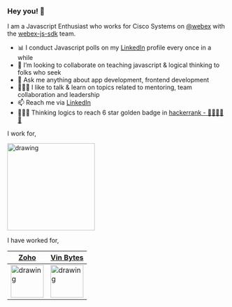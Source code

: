 ### Hey you! 👋

I am a Javascript Enthusiast who works for Cisco Systems on [@webex](https://github.com/webex) with the [webex-js-sdk](https://github.com/webex/webex-js-sdk/) team.


- 📊 I conduct Javascript polls on my [LinkedIn](https://www.linkedin.com/in/kesavakrishnanm/) profile every once in a while
- 👯 I’m looking to collaborate on teaching javascript & logical thinking to folks who seek
- 💬 Ask me anything about app development, frontend development
- 👨🏻‍🏫 I like to talk & learn on topics related to mentoring, team collaboration and leadership
- 📫 Reach me via [LinkedIn](https://www.linkedin.com/in/kesavakrishnanm/)
- 🧑🏻‍💻 Thinking logics to reach 6 star golden badge in [hackerrank - 🌟🌟🌟🌟🌟](https://www.hackerrank.com/mkesavan13)



I work for,

<img src="https://www.cisco.com/c/dam/en/us/td/i/400001-500000/450001-460000/459001-460000/459895.jpg" alt="drawing" width="200"/>

I have worked for,

| [Zoho](https://zoho.com/)      | [Vin Bytes](https://vinbytes.com/) |
| ----------- | ----------- |
| <img src="https://www.zoho.com/branding/images/zoho-logo-512px.png" alt="drawing" height="75"/>      | <img src="https://vinbytes.com/assets/images/header/VIN%20BYTES%20LOGO%20WHITE.png" alt="drawing" height="75"/>       |


<!-- ![WebEx by Cisco](https://www.cisco.com/c/dam/en/us/td/i/400001-500000/450001-460000/459001-460000/459895.jpg) -->

<!--
**mkesavan13/mkesavan13** is a ✨ _special_ ✨ repository because its `README.md` (this file) appears on your GitHub profile.

Here are some ideas to get you started:

- 👯 I’m looking to collaborate on teaching javascript to folks
- 💬 Ask me anything about app development, frontend development
- 📫 How to reach me: ...
- 😄 Pronouns: ...
- ⚡ Fun fact: ...
-->
